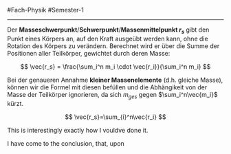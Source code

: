 #Fach-Physik  #Semester-1

---

Der **Masseschwerpunkt**/**Schwerpunkt**/**Massenmittelpunkt $r_s$** gibt den Punkt eines Körpers an, auf den Kraft ausgeübt werden kann, ohne die Rotation des Körpers zu verändern. Berechnet wird er über die Summe der Positionen aller Teilkörper, gewichtet durch deren Masse:

$$
\vec{r_s} = \frac{\sum_i^n m_i \cdot \vec{r_i}}{\sum_i^n m_i}
$$

Bei der genaueren Annahme **kleiner Massenelemente** (d.h. gleiche Masse), können wir die Formel mit diesen befüllen und die Abhängikeit von der Masse der Teilkörper ignorieren, da sich $m_{ges}$ gegen $\sum_i^n\vec{m_i}$ kürzt.

$$
\vec{r_s}=\sum_{i}^n\vec{r_i}
$$

This is interestingly exactly how I vouldve done it.

I have come to the conclusion, that, upon 